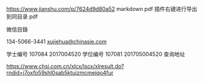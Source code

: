 https://www.jianshu.com/p/7624d9d80a52
markdown pdf 插件右键进行导出到同目录 pdf

微信目錄

134-5066-3441 xujiehua@chinasie.com

学士编号
107084 2017004520
学位编号
107081 201705004520
查询地址

https://www.chsi.com.cn/xlcx/lscx/xlresult.do?rndid=j7oxfo59shl0sab5ktuizmcmejqo4fur
